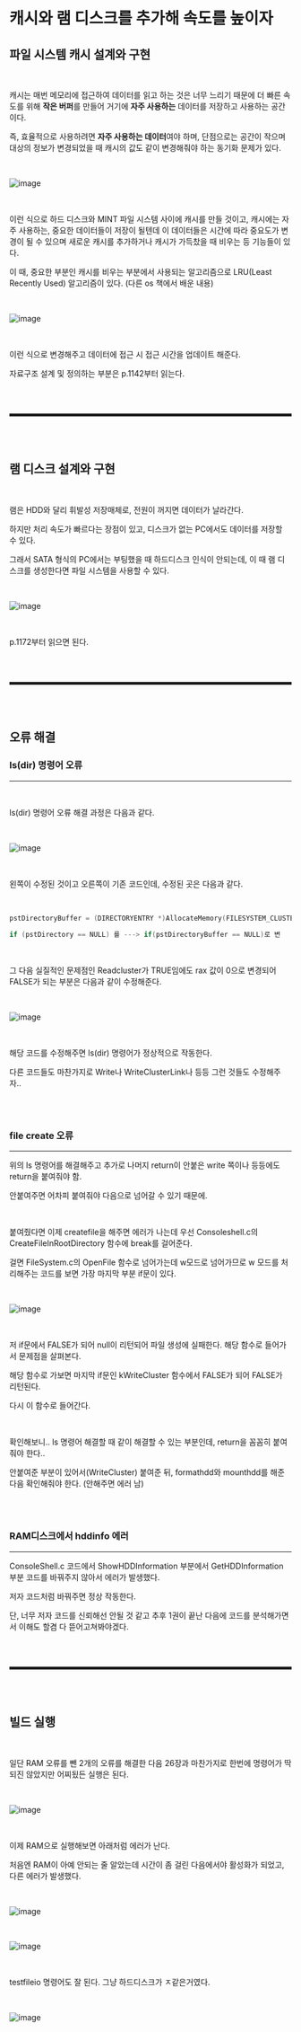 # 캐시와 램 디스크를 추가해 속도를 높이자
## 파일 시스템 캐시 설계와 구현

<br>

캐시는 매번 메모리에 접근하여 데이터를 읽고 하는 것은 너무 느리기 때문에 더 빠른 속도를 위해 **작은 버퍼**를 만들어 거기에 **자주 사용하는** 데이터를 저장하고 사용하는 공간이다.

즉, 효율적으로 사용하려면 **자주 사용하는 데이터**여야 하며, 단점으로는 공간이 작으며 대상의 정보가 변경되었을 때 캐시의 값도 같이 변경해줘야 하는 동기화 문제가 있다.

<br>

![image](https://user-images.githubusercontent.com/52172169/204444288-ae63ee46-897a-410a-b3e6-fabf7e42a588.png)

<br>

이런 식으로 하드 디스크와 MINT 파일 시스템 사이에 캐시를 만들 것이고, 캐시에는 자주 사용하는, 중요한 데이터들이 저장이 될텐데 이 데이터들은 시간에 따라 중요도가 변경이 될 수 있으며 새로운 캐시를 추가하거나 캐시가 가득찼을 때 비우는 등 기능들이 있다.

이 때, 중요한 부분인 캐시를 비우는 부분에서 사용되는 알고리즘으로 LRU(Least Recently Used) 알고리즘이 있다. (다른 os 책에서 배운 내용)

<br>

![image](https://user-images.githubusercontent.com/52172169/204444768-105f589e-28d4-43ef-89ac-ed7f2fc74f62.png)

<br>

이런 식으로 변경해주고 데이터에 접근 시 접근 시간을 업데이트 해준다.

자료구조 설계 및 정의하는 부분은 p.1142부터 읽는다.

<br><br>
<hr style="border: 2px solid;">
<br><br>

## 램 디스크 설계와 구현

<br>

램은 HDD와 달리 휘발성 저장매체로, 전원이 꺼지면 데이터가 날라간다.

하지만 처리 속도가 빠르다는 장점이 있고, 디스크가 없는 PC에서도 데이터를 저장할 수 있다.

그래서 SATA 형식의 PC에서는 부팅했을 때 하드디스크 인식이 안되는데, 이 때 램 디스크를 생성한다면 파일 시스템을 사용할 수 있다.

<br>

![image](https://user-images.githubusercontent.com/52172169/204462913-ba85c433-7414-4216-86d5-00273bf1db08.png)

<br>

p.1172부터 읽으면 된다.

<br><br>
<hr style="border: 2px solid;">
<br><br>

## 오류 해결
### ls(dir) 명령어 오류
---

<br>

ls(dir) 명령어 오류 해결 과정은 다음과 같다.

<br>

![image](https://user-images.githubusercontent.com/52172169/205440511-a8084033-9cf8-43e1-a79c-3716ba2e9bda.png)

<br>

왼쪽이 수정된 것이고 오른쪽이 기존 코드인데, 수정된 곳은 다음과 같다.

<br>

```c
pstDirectoryBuffer = (DIRECTORYENTRY *)AllocateMemory(FILESYSTEM_CLUSTERSIZE);
    
if (pstDirectory == NULL) 를 ---> if(pstDirectoryBuffer == NULL)로 변
```

<br>

그 다음 실질적인 문제점인 Readcluster가 TRUE임에도 rax 값이 0으로 변경되어 FALSE가 되는 부분은 다음과 같이 수정해준다.

<br>

![image](https://user-images.githubusercontent.com/52172169/205440669-8b00743a-14a1-46b3-83dd-0f672e777554.png)

<br>

해당 코드를 수정해주면 ls(dir) 명령어가 정상적으로 작동한다.

다른 코드들도 마찬가지로 Write나 WriteClusterLink나 등등 그런 것들도 수정해주자..

<br><br>


### file create 오류
---

위의 ls 명령어를 해결해주고 추가로 나머지 return이 안붙은 write 쪽이나 등등에도 return을 붙여줘야 함. 

안붙여주면 어차피 붙여줘야 다음으로 넘어갈 수 있기 때문에.

<br>

붙여줬다면 이제 createfile을 해주면 에러가 나는데 우선 Consoleshell.c의 CreateFileInRootDirectory 함수에 break를 걸어준다.

걸면 FileSystem.c의 OpenFile 함수로 넘어가는데 w모드로 넘어가므로 w 모드를 처리해주는 코드를 보면 가장 마지막 부분 if문이 있다.

<br>

![image](https://user-images.githubusercontent.com/52172169/205443015-6b0bce1b-8b17-4b3a-aaeb-ca81fe1bd5ae.png)

<br>

저 if문에서 FALSE가 되어 null이 리턴되어 파일 생성에 실패한다. 해당 함수로 들어가서 문제점을 살펴본다.

해당 함수로 가보면 마지막 if문인 kWriteCluster 함수에서 FALSE가 되어 FALSE가 리턴된다.

다시 이 함수로 들어간다.

<br>

확인해보니.. ls 명령어 해결할 때 같이 해결할 수 있는 부분인데, return을 꼼꼼히 붙여줘야 한다..

안붙여준 부분이 있어서(WriteCluster) 붙여준 뒤, formathdd와 mounthdd를 해준 다음 확인해줘야 한다. (안해주면 에러 남)

<br><br>

### RAM디스크에서 hddinfo 에러
---

ConsoleShell.c 코드에서 ShowHDDInformation 부분에서 GetHDDInformation 부분 코드를 바꿔주지 않아서 에러가 발생했다.

저자 코드처럼 바꿔주면 정상 작동한다. 

단, 너무 저자 코드를 신뢰해선 안될 것 같고 추후 1권이 끝난 다음에 코드를 분석해가면서 이해도 할겸 다 뜯어고쳐봐야겠다.

<br><br>
<hr style="border: 2px solid;">
<br><br>

## 빌드 실행

<br>

일단 RAM 오류를 뺀 2개의 오류를 해결한 다음 26장과 마찬가지로 한번에 명령어가 딱 되진 않았지만 어찌됬든 실행은 된다.

<br>

![image](https://user-images.githubusercontent.com/52172169/205445704-c0ad5768-7005-4f97-b112-03b83f8f3790.png)

<br>

이제 RAM으로 실행해보면 아래처럼 에러가 난다.

처음엔 RAM이 아예 안되는 줄 알았는데 시간이 좀 걸린 다음에서야 활성화가 되었고, 다른 에러가 발생했다.

<br>

![image](https://user-images.githubusercontent.com/52172169/205445801-7c2e8bdb-7785-48b5-8fa5-ee1880e12a9e.png)

<br>

![image](https://user-images.githubusercontent.com/52172169/205447055-e8065950-4396-43e5-85d5-70a23232fe6c.png)

<br>

testfileio 명령어도 잘 된다. 그냥 하드디스크가 ㅈ같은거였다.

<br>

![image](https://user-images.githubusercontent.com/52172169/205447079-3ce9fc9d-1b3c-4fdf-8348-b9402d7c1e0a.png)

